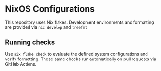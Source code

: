 # NixOS Configurations

This repository uses Nix flakes. Development environments and formatting are provided via `nix develop` and `treefmt`.

## Running checks

Use `nix flake check` to evaluate the defined system configurations and verify formatting.
These same checks run automatically on pull requests via GitHub Actions.
